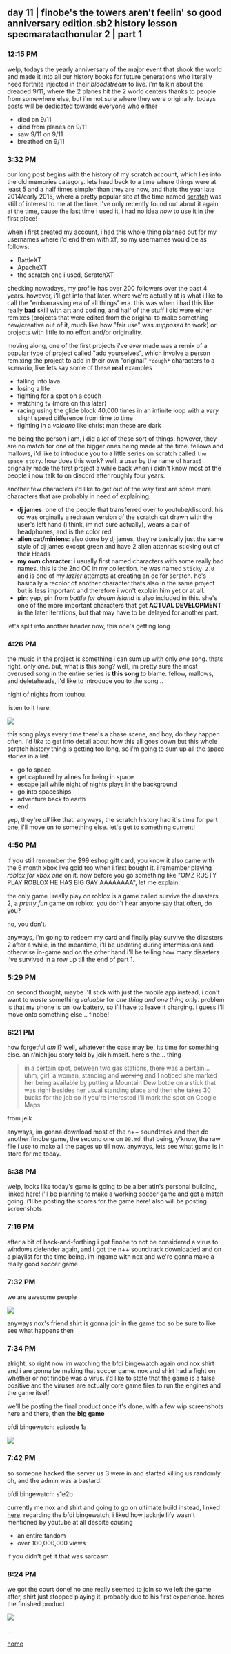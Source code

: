 ## day 11 | finobe's the towers aren't feelin' so good anniversary edition.sb2 history lesson specmaratacthonular 2 | part 1
### 12:15 PM
welp, todays the yearly anniversary of the major event that shook the world and made it into all our history books for future generations who literally need fortnite injected in their *bloodstream* to live. i'm talkin about the dreaded 9/11, where the 2 planes hit the 2 world centers thanks to people from somewhere else, but i'm not sure where they were originally. todays posts will be dedicated towards everyone who either

* died on 9/11
* died from planes on 9/11
* saw 9/11 on 9/11
* breathed on 9/11

### 3:32 PM
our long post begins with the history of my scratch account, which lies into the old memories category. lets head back to a time where things were at least 5 and a half times simpler than they are now, and thats the year late 2014/early 2015, where a pretty popular site at the time named [scratch](https://www.scratch.mit.edu/) was still of interest to me at the time. i've only recently found out about it again at the time, cause the last time i used it, i had no idea *how* to use it in the first place!

when i first created my account, i had this whole thing planned out for my usernames where i'd end them with `XT`, so my usernames would be as follows:

* BattleXT
* ApacheXT
* the scratch one i used, ScratchXT

checking nowadays, my profile has over 200 followers over the past 4 years. however, i'll get into that later. where we're actually at is what i like to call the "embarrassing era of all things" era. this was when i had this like really **bad** skill with art and coding, and half of the stuff i did were either remixes (projects that were edited from the original to make something new/creative out of it, much like how "fair use" was *supposed* to work) or projects with little to no effort and/or originality.

moving along, one of the first projects i've *ever* made was a remix of a popular type of project called "add yourselves", which involve a person remixing the project to add in their own "original" `*cough*` characters to a scenario, like lets say some of these **real** examples

* falling into lava
* losing a life
* fighting for a spot on a couch
* watching tv (more on this later)
* racing using the glide block 40,000 times in an infinite loop with a *very* slight speed difference from time to time
* fighting in a *volcano* like christ man these are dark

me being the person i am, i did a *lot* of these sort of things. however, they are no match for one of the bigger ones being made at the time. fellows and mallows, i'd like to introduce you to a little series on scratch called `the space story`. how does this work? well, a user by the name of `haras5` orignally made the first project a while back when i didn't know most of the people i now talk to on discord after roughly four years.

another few characters i'd like to get out of the way first are some more characters that are probably in need of explaining.

- **dj james**: one of the people that transferred over to youtube/discord. his oc was orginally a redrawn version of the scratch cat drawn with the user's left hand (i think, im not sure actually), wears a pair of headphones, and is the color red.
- **alien cat/minions**: also done by dj james, they're basically just the same style of dj james except green and have 2 alien attennas sticking out of their Heads
- **my own character**: i usually first named characters with some really bad names. this is the 2nd OC in my collection. he was named `Sticky 2.0` and is one of my *lazier* attempts at creating an oc for scratch. he's basically a recolor of another character thats also in the same project but is less important and therefore i won't explain him yet or at all.
- **pin**: yep, pin from *battle for dream island* is also included in this. she's one of the more important characters that get **ACTUAL DEVELOPMENT** in the later iterations, but that may have to be delayed for another part.

let's split into another header now, this one's getting long

### 4:26 PM
the music in the project is something i can sum up with only *one* song. thats right. only *one*. but, what is this song? well, im pretty sure the most overused song in the entire series is **this song** to blame. fellow, mallows, and deleteheads, i'd like to introduce you to the song...

night of nights from touhou.

listen to it here:

[![](http://img.youtube.com/vi/vS_a8Edde8k/0.jpg)](http://www.youtube.com/watch?v=vS_a8Edde8k "the most overused song in the space story")

this song plays every time there's a chase scene, and boy, do they happen often. i'd *like* to get into detail about how this all goes down but this whole scratch history thing is getting too long, so i'm going to sum up all the space stories in a list.

* go to space
* get captured by alines for being in space
* escape jail while night of nights plays in the background
* go into spaceships
* adventure back to earth
* end

yep, they're *all* like that. anyways, the scratch history had it's time for part one, i'll move on to something else. let's get to something current!

### 4:50 PM
if you still remember the $99 eshop gift card, you know it also came with the 6 month xbox live gold too when i first bought it. i remember playing *roblox for xbox one* on it. now before you go something like "OMZ RUSTY PLAY ROBLOX HE HAS BIG GAY AAAAAAAA", let me explain.

the only game i really play on roblox is a game called survive the disasters 2, a *pretty fun* game on roblox. you don't hear anyone say that often, do you?

no, you don't.

anyways, i'm going to redeem my card and finally play survive the disasters 2 after a while, in the meantime, i'll be updating during intermissions and otherwise in-game and on the other hand i'll be telling how many disasters i've survived in a row up till the end of part 1.

### 5:29 PM
on second thought, maybe i'll stick with just the mobile app instead, i don't want to *waste* something *valuable* for *one thing and one thing only*. problem is that my phone is on low battery, so i'll have to leave it charging. i guess i'll move onto something else... finobe!

### 6:21 PM
how forgetful *am* i? well, whatever the case may be, its time for something else. an r/nichijou story told by jeik himself. here's the... thing

> in a certain spot, between two gas stations, there was a certain... uhm, girl, a woman, standing and ~~working~~ and I noticed she marked her being available by putting a Mountain Dew bottle on a stick that was right besides her usual standing place and then she takes 30 bucks for the job so if you're interested I'll mark the spot on Google Maps.

from jeik

anyways, im gonna download most of the n++ soundtrack and then do another finobe game, the second one on `09.md`! that being, y'know, the raw file i use to make all the pages up till now. anyways, lets see what game is in store for me today.

### 6:38 PM
welp, looks like today's game is going to be alberlatin's personal building, linked [here](https://finobe.com/place/30749)! i'll be planning to make a working soccer game and get a match going. i'll be posting the scores for the game here! also will be posting screenshots.

### 7:16 PM
after a bit of back-and-forthing i got finobe to not be considered a virus to windows defender again, and i got the n++ soundtrack downloaded and on a playlist for the time being. im ingame with nox and we're gonna make a really good soccer game

### 7:32 PM
we are awesome people

![](https://raw.githubusercontent.com/rustyJS/rustmotherboard.github.io/master/images/blog/2018/09/image_74.png)

anyways nox's friend shirt is gonna join in the game too so be sure to like see what happens then

### 7:34 PM
alright, so right now im watching the bfdi bingewatch again *and* nox shirt and i are gonna be making that soccer game. nox and shirt had a fight on whether or not finobe was a virus. i'd like to state that the game is a false positive and the viruses are actually core game files to run the engines and the game itself

we'll be posting the final product once it's done, with a few wip screenshots here and there, then the **big game**

bfdi bingewatch: episode 1a

![](https://raw.githubusercontent.com/rustyJS/rustmotherboard.github.io/master/images/blog/2018/09/image_75.png)

### 7:42 PM
so someone hacked the server us 3 were in and started killing us randomly. oh, and the admin was a bastard.

bfdi bingewatch: s1e2b

currently me nox and shirt and going to go on ultimate build instead, linked [here](https://finobe.com/place/24639). regarding the bfdi bingewatch, i liked how jacknjellify wasn't mentioned by youtube at all despite causing

* an entire fandom
* over 100,000,000 views

if you didn't get it that was sarcasm

### 8:24 PM
we got the court done! no one really seemed to join so we left the game after, shirt just stopped playing it, probably due to his first experience. heres the finished product

![](https://raw.githubusercontent.com/rustyJS/rustmotherboard.github.io/master/images/blog/2018/09/image_76.png)

__

[home](https://rustmotherboard.github.io/index.md)